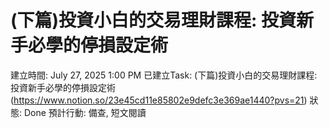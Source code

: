 # (下篇)投資小白的交易理財課程:  投資新手必學的停損設定術

建立時間: July 27, 2025 1:00 PM
已建立Task: (下篇)投資小白的交易理財課程:  投資新手必學的停損設定術  (https://www.notion.so/23e45cd11e85802e9defc3e369ae1440?pvs=21) 
狀態: Done
預計行動: 備查, 短文閱讀